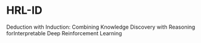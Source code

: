 # HRL-ID
Deduction with Induction: Combining Knowledge Discovery with Reasoning forInterpretable Deep Reinforcement Learning
